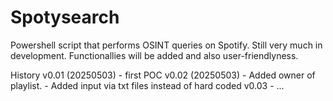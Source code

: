 # Spotysearch
Powershell script that performs OSINT queries on Spotify.
Still very much in development. Functionallies will be added and also user-friendlyness.

History
v0.01 (20250503)  - first POC
v0.02 (20250503)  - Added owner of playlist. 
                  - Added input via txt files instead of hard coded
v0.03 - ...


